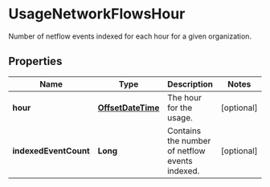 

# UsageNetworkFlowsHour

Number of netflow events indexed for each hour for a given organization.
## Properties

Name | Type | Description | Notes
------------ | ------------- | ------------- | -------------
**hour** | [**OffsetDateTime**](OffsetDateTime.md) | The hour for the usage. |  [optional]
**indexedEventCount** | **Long** | Contains the number of netflow events indexed. |  [optional]



